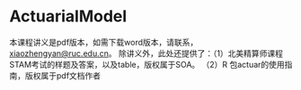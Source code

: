 # ActuarialModel
本课程讲义是pdf版本，如需下载word版本，请联系，xiaozhengyan@ruc.edu.cn。
除讲义外，此处还提供了：（1）北美精算师课程STAM考试的样题及答案，以及table，版权属于SOA。
（2）R 包actuar的使用指南，版权属于pdf文档作者 
